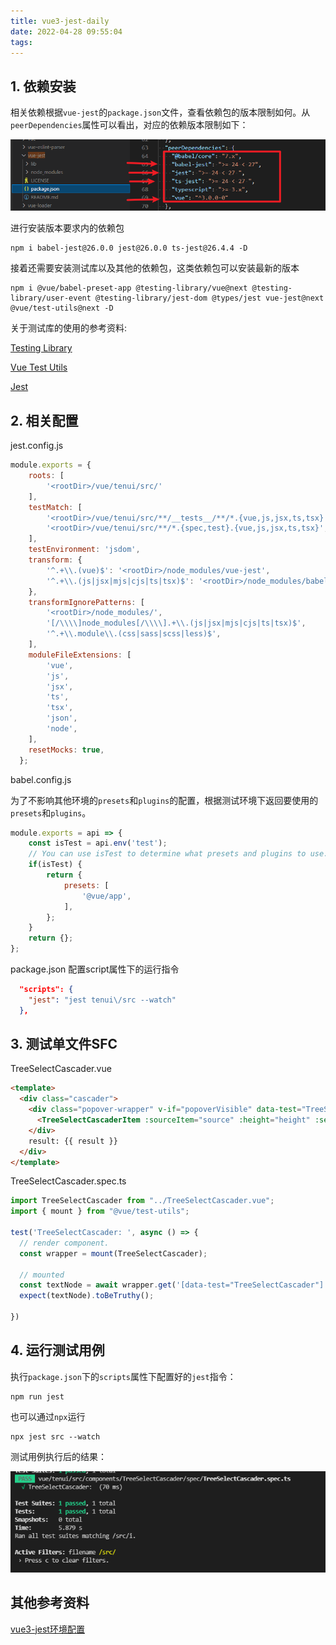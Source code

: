 ```yaml
---
title: vue3-jest-daily
date: 2022-04-28 09:55:04
tags:
---
```


## 1. 依赖安装

相关依赖根据`vue-jest`的`package.json`文件，查看依赖包的版本限制如何。从`peerDependencies`属性可以看出，对应的依赖版本限制如下：

![vue-jest-dependencies](vue3-jest-daily/vue-jest-dependencies.png)


进行安装版本要求内的依赖包
```git
npm i babel-jest@26.0.0 jest@26.0.0 ts-jest@26.4.4 -D
```

接着还需要安装测试库以及其他的依赖包，这类依赖包可以安装最新的版本
```git
npm i @vue/babel-preset-app @testing-library/vue@next @testing-library/user-event @testing-library/jest-dom @types/jest vue-jest@next @vue/test-utils@next -D
```

关于测试库的使用的参考资料:

[Testing Library](https://testing-library.com/docs/ecosystem-jest-dom/)

[Vue Test Utils](https://test-utils.vuejs.org/guide/)

[Jest](https://jestjs.io/zh-Hans/docs/getting-started)


## 2. 相关配置

jest.config.js
```js
module.exports = {
	roots: [
		'<rootDir>/vue/tenui/src/'
	],
	testMatch: [
		'<rootDir>/vue/tenui/src/**/__tests__/**/*.{vue,js,jsx,ts,tsx}',
		'<rootDir>/vue/tenui/src/**/*.{spec,test}.{vue,js,jsx,ts,tsx}',
	],
	testEnvironment: 'jsdom',
	transform: {
		'^.+\\.(vue)$': '<rootDir>/node_modules/vue-jest',
		'^.+\\.(js|jsx|mjs|cjs|ts|tsx)$': '<rootDir>/node_modules/babel-jest',
	},
	transformIgnorePatterns: [
		'<rootDir>/node_modules/',
		'[/\\\\]node_modules[/\\\\].+\\.(js|jsx|mjs|cjs|ts|tsx)$',
		'^.+\\.module\\.(css|sass|scss|less)$',
	],
	moduleFileExtensions: [
		'vue',
		'js',
		'jsx',
		'ts',
		'tsx',
		'json',
		'node',
	],
	resetMocks: true,
  };
```

babel.config.js

为了不影响其他环境的`presets`和`plugins`的配置，根据测试环境下返回要使用的`presets`和`plugins`。
```js
module.exports = api => {
	const isTest = api.env('test');
	// You can use isTest to determine what presets and plugins to use.
	if(isTest) {
		return {
			presets: [
				'@vue/app',
			],
		};
	}
	return {};
};
```

package.json
配置script属性下的运行指令
```json
  "scripts": {
    "jest": "jest tenui\/src --watch"
  },
```


## 3. 测试单文件SFC

TreeSelectCascader.vue

```html
<template>
  <div class="cascader">
    <div class="popover-wrapper" v-if="popoverVisible" data-test="TreeSelectCascader">
      <TreeSelectCascaderItem :sourceItem="source" :height="height" :selected="selected" @update:selected="onUpdateSelected" />
    </div>
    result: {{ result }}
  </div>
</template>
```

TreeSelectCascader.spec.ts

```ts
import TreeSelectCascader from "../TreeSelectCascader.vue";
import { mount } from "@vue/test-utils";

test('TreeSelectCascader: ', async () => {
  // render component.
  const wrapper = mount(TreeSelectCascader);

  // mounted
  const textNode = await wrapper.get('[data-test="TreeSelectCascader"]');
  expect(textNode).toBeTruthy();

})
```


## 4. 运行测试用例

执行`package.json`下的`scripts`属性下配置好的`jest`指令：

```git
npm run jest
```

也可以通过`npx`运行
```git
npx jest src --watch
```
测试用例执行后的结果：

![test-unit-1](vue3-jest-daily/test-unit-1.png)



## 其他参考资料
[vue3-jest环境配置](https://zhuanlan.zhihu.com/p/377566681)